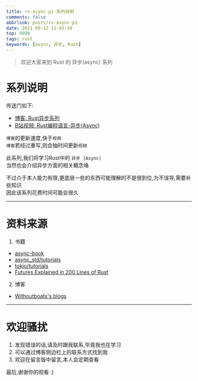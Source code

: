 ```yaml
---
title: rs-async-p1-系列说明
comments: false
abbrlink: posts/rs-async-p1
date: 2021-09-12 11:43:19
top: 9999
tags: rust  
keywords: [async, 异步, Rust]
---
```

> 欢迎大家来到 Rust 的 异步(async) 系列  
<!-- more -->
# 系列说明  
传送门如下:  
- [博客: Rust异步系列](/categories/rust-async) 
- [B站视频: Rust编程语言-异步(Async)](https://www.bilibili.com/video/BV1uh41167Np)

`博客`的更新速度,快于`视频`  
`博客`若经过重写,则会抽时间更新`视频`     

此系列,我们将学习Rust中的 `异步 (Async)`  
当然也会介绍异步方面的相关概念咯

不过介于本人能力有限,更底层一些的东西可能理解的不是很到位,为不误导,需要补些知识  
因此该系列花费时间可能会很久
- - - 
# 资料来源
1. 书籍  
- [async-book](https://rust-lang.github.io/async-book/**)
- [async_std/tutorials](https://book.async.rs/overview/async-std)
- [tokio/tutorials](https://tokio.rs/tokio/tutorial)
- [Futures Explained in 200 Lines of Rust](https://cfsamson.github.io/books-futures-explained/)

2. 博客
- [Withoutboats's blogs](https://without.boats/blog/)  
______________ 

# 欢迎骚扰  
1. 发现错误的话,请及时跟我联系,毕竟我也在学习
2. 可以通过博客侧边栏上的联系方式找到我  
3. 欢迎在留言版中留言,本人会定期查看  

最后,谢谢你的观看 :)